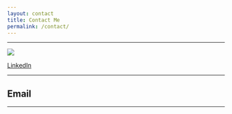 ```yaml
---
layout: contact
title: Contact Me
permalink: /contact/
---
```


---
<div class="contact-social">
  <div class="contact-social-link">
    <a href="https://www.linkedin.com/in/mark-t-wetzel-804b933/">
      <img src="{{ "/assets/images/contact-linkedin.svg" | relative_url }}" />
      <p>LinkedIn</p>
    </a>
  </div>
</div>

---

## Email
<!---

<form name="contact" class="contact-form" action="https://getform.io/f/b0767e1d-3c74-44dd-8b24-e643a61b4dd1" method="POST">
  <div class="contact-form-personal-info">
    <div>
      <label for="name">Your Name</label>
      <input type="text" name="name" />
    </div>
    <div>
      <label for="email">Your Email Address</label>
      <input type="email" name="email" />
    </div>
  </div>
  <div class="contact-message">
    <label for="message">Message</label>
    <textarea name="message"></textarea>
  </div>
  <p>
    <button type="submit" class="btn-lrg btn-lrg-light btn-full-width-mobile">Send Email</button>
  </p>
</form>
-->

---
